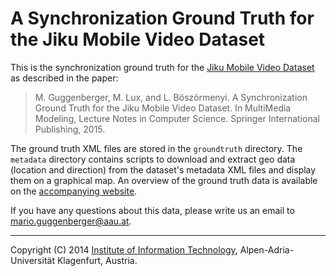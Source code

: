 A Synchronization Ground Truth for the Jiku Mobile Video Dataset
================================================================

This is the synchronization ground truth for the [Jiku Mobile Video Dataset](http://www.jiku.org/datasets.html) as described in the paper:
> M. Guggenberger, M. Lux, and L. Böszörmenyi. A Synchronization Ground Truth for the Jiku Mobile Video Dataset. In MultiMedia Modeling, Lecture Notes in Computer Science. Springer International Publishing, 2015.

The ground truth XML files are stored in the `groundtruth` directory. The `metadata` directory contains scripts to download and extract geo data (location and direction) from the dataset's metadata XML files and display them on a graphical map. An overview of the ground truth data is available on the [accompanying website](http://www-itec.aau.at/~maguggen/jikusync).

If you have any questions about this data, please write us an email to <mario.guggenberger@aau.at>.

---
Copyright (C) 2014 [Institute of Information Technology](http://itec.aau.at), Alpen-Adria-Universität Klagenfurt, Austria.